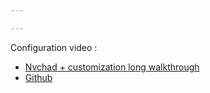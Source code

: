 ```yaml
---

---
```



Configuration video : 
- [Nvchad + customization long walkthrough](https://www.youtube.com/watch?v=TNRFegMqbWA&list=PLO02jwa2ZaiCwXNyaB_9GrPX4UnaXgXcM&index=1)
- [Github](https://github.com/ProgrammingRainbow/NvChad-2.5?tab=readme-ov-file) 

